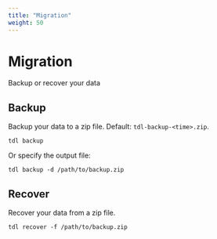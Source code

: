 ```yaml
---
title: "Migration"
weight: 50
---
```


# Migration

Backup or recover your data

## Backup

Backup your data to a zip file. Default: `tdl-backup-<time>.zip`.

```
tdl backup
```

Or specify the output file:

```
tdl backup -d /path/to/backup.zip
```

## Recover

Recover your data from a zip file.

```
tdl recover -f /path/to/backup.zip
```
